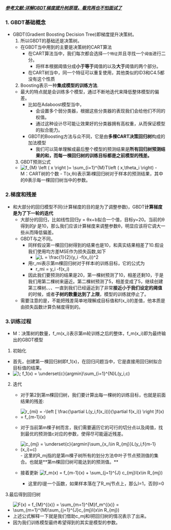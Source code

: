 ##### [参考文献:详解GBDT梯度提升树原理，看完再也不怕面试了](https://www.cnblogs.com/techflow/p/13445042.html)

### 1. GBDT基础概念
- GBDT(Gradient Boosting Decision Tree)即梯度提升决策树。
  1. 所以GBDT的基础还是决策树。
    - 在GBDT当中用到的主要是决策树的CART算法
      - 在CART算法当中，我们每次都会选择`一个特征`并且寻找一个`阈值`进行二分。
        - 将样本根据阈值分成**小于等于**阈值的以及**大于**阈值的两个部分。
      - 在CART树当中，同一个特征可以重复使用，其他类似的ID3和C4.5都没有这个性质
  2. Boosting表示一种**集成模型的训练方法**.
    - 最大的特点就是会训练多个模型，通过不断地迭代来降低整体模型的偏差。
      - 比如在Adaboost模型当中，
        - 会设置多个弱分类器，根据这些分类器的表现我们会给他们不同的权值。
        - 通过这种设计尽可能让效果好的分类器拥有高权重，从而保证模型的拟合能力。
      - GBDT的Boosting方法与众不同，它是由**多棵CART决策回归树**构成的加法模型
        - 我们可以简单理解成最后整个模型的预测结果是**所有回归树预测结果的和，而每一棵回归树的训练目标都是之前模型的残差。**
  3. GBDT预测公式
    - <img src="https://latex.codecogs.com/svg.image?f_{M}&space;\left&space;(&space;x&space;\right&space;)=&space;\sum_{i=1}^{M}T\left&space;(&space;x,\theta_i&space;\right)" title="f_{M} \left ( x \right )= \sum_{i=1}^{M}T\left ( x,\theta_i \right)" />  
      - M：CART树的个数
      - T(x,θi)表示第i棵回归树对于样本的预测结果，其中的θ表示每一棵回归树当中的参数。

### 2.梯度和残差
- 和大部分的回归模型不同(计算梯度的目的是为了调整参数)，GBDT**计算梯度是为了下一轮的迭代**
  - 大部分的回归，比如线性回归y = θx+b拟合一个值，目标y=20。当前的θ得到的𝑦̂ 是10，那么我们应该计算梯度来调整参数θ，明显应该将它调大一些从而降低偏差。
  - GBDT与之不同。
    - 同样假设第一棵回归树得到的结果也是10，和真实结果相差了10.假设我们使用均方差MSE作为损失函数,如下
      - <img src="https://latex.codecogs.com/svg.image?L&space;=&space;\frac{1}{2}(y_i&space;-f(x_i))^2" title="L = \frac{1}{2}(y_i -f(x_i))^2" />
    - 用r_mi表示第m棵回归树对于样本i的训练目标，它的公式为
      - r_mi = y_i -f(x_i)
    - 因此我们要预测的结果是20，第一棵树预测了10，相差还剩10，于是我们用第二棵树来逼近。第二棵树预测了5，相差变成了5，继续创建第三棵树、、、一直到我们已经逼近到了非常**接近小于我们设定的阈值**的时候，或者**子树的数量达到了上限**，模型的训练就停止了。
  - 需要注意的是，不能把残差简单地理解成目标值和f(x_i)的差值，他本质是由损失函数计算负梯度得到的。

### 3.训练过程
- M：决策树的数量，f_m(x_i)表示第m轮训练之后的整体，f_m(x_i)即为最终输出的GBDT模型
1. 初始化
  - 首先，创建第一棵回归树即f_1(x)，在回归问题当中，它是直接用回归树拟合目标值的结果。
  - <img src="https://latex.codecogs.com/svg.image?\;&space;f_1(x)&space;=&space;\underset{c}{argmin}\sum_{i=1}^{N}L(y_i,c)" title="\; f_1(x) = \underset{c}{argmin}\sum_{i=1}^{N}L(y_i,c)" /> 
2. 迭代
    - 对于第2到第m棵回归树，我们要计算出每一棵树的训练目标，也就是前面结果的残差:
    - <img src="https://latex.codecogs.com/svg.image?r_{mi}&space;=&space;-\left&space;[&space;\frac{\partial&space;L(y_i,f(x_i))}{\partial&space;f(x_i)}&space;\right&space;]f(x)&space;=&space;f_{m-1}(x)" title="r_{mi} = -\left [ \frac{\partial L(y_i,f(x_i))}{\partial f(x_i)} \right ]f(x) = f_{m-1}(x)" />
    - 对于当前第m棵子树而言，我们需要遍历它的可行的切分点以及阈值，找到最优的预测值c对应的参数，使得尽可能逼近残差。
    - <img src="https://latex.codecogs.com/svg.image?c_{mj}&space;=&space;\underset{c}{argmin}\sum_{x_i\in&space;R_{mj}}L(y_i,f{m-1}(x_i)&plus;c)" title="c_{mj} = \underset{c}{argmin}\sum_{x_i\in R_{mj}}L(y_i,f{m-1}(x_i)+c)" />
      - 这里的R_mj指的是第m棵子树所有的划分方法中叶子节点预测值的集合。也就是**第m棵回归树可能达到的预测值。** 
    
    - 接着更新 <img src="https://latex.codecogs.com/svg.image?f_m(x)&space;=&space;f_{m-1}(x)&space;&plus;&space;\sum_{j=1}^{J}&space;c_{mj}I(x\in&space;R_{mj})" title="f_m(x) = f_{m-1}(x) + \sum_{j=1}^{J} c_{mj}I(x\in R_{mj})" />
      - 这里的I是一个函数，如果样本落在了R_mj节点上，那么I=1，否则I=0
     
3.最后得到回归树
  - <img src="https://latex.codecogs.com/svg.image?F(x)&space;=&space;f_{M}^{(x)}&space;=&space;\sum_{m=1}^{M}f_m^{(x)}&space;=&space;\sum_{m=1}^{M}\sum_{j=1}^{J}c_{mj}I(x\in&space;R_{mj})" title="F(x) = f_{M}^{(x)} = \sum_{m=1}^{M}f_m^{(x)} = \sum_{m=1}^{M}\sum_{j=1}^{J}c_{mj}I(x\in R_{mj})" />
  - 上述公式解释一下就是我们借助c_mj和I把回归树的情况表示了出来。
  - 因为我们训练模型最终希望得到的其实是模型的参数。 
